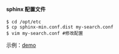 #### sphinx 配置文件

>
``` shell
$ cd /opt/etc
$ cp sphinx-min.conf.dist my-search.conf
$ vim my-search.conf #修改配置
```

示例：[demo](/search/text-img.conf)
